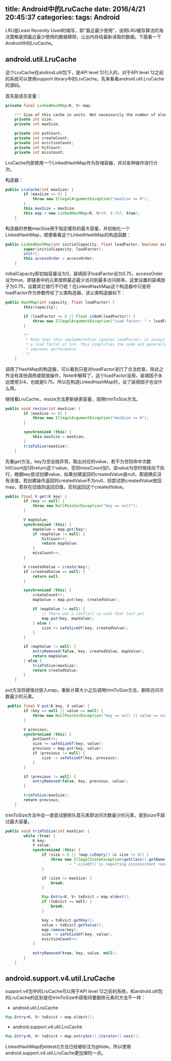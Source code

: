 title: Android中的LruCache
date: 2016/4/21 20:45:37
categories: 
tags: Android
---
LRU是Least Recently Used的缩写，即“最近最少使用”，说明LRU缓存算法的淘汰策略是把最近最少使用的数据移除，让出内存给最新读取的数据。下面看一下Android中的LruCache。

<!--more-->

## android.util.LruCache

这个LruCache在android.util包下，是API level 12引入的，对于API level 12之前的系统可以使用support library中的LruCache。先来看看android.util.LruCache的源码。

首先是成员变量：

```java
private final LinkedHashMap<K, V> map;

    /** Size of this cache in units. Not necessarily the number of elements. */
    private int size;
    private int maxSize;

    private int putCount;
    private int createCount;
    private int evictionCount;
    private int hitCount;
    private int missCount;
```
LruCache内部使用一个LinkedHashMap作为存储容器，并对各种操作进行计次。

构造器：

```java
public LruCache(int maxSize) {
        if (maxSize <= 0) {
            throw new IllegalArgumentException("maxSize <= 0");
        }
        this.maxSize = maxSize;
        this.map = new LinkedHashMap<K, V>(0, 0.75f, true);
    }
```
构造器的参数maxSize用于指定缓存的最大容量，并初始化一个LinkedHashMap，顺便看看这个LinkedHashMap的构造函数：

```java
public LinkedHashMap(int initialCapacity, float loadFactor, boolean accessOrder) {
        super(initialCapacity, loadFactor);
        init();
        this.accessOrder = accessOrder;
    }
```
initialCapacity即初始容量设为0，装填因子loadFactor设为0.75，accessOrder设为true，即链表中的元素按照最近最少访问到最多访问排序。这里设置的装填因子为0.75，设置其它值行不行呢？在LinkedHashMap这个构造器中只是将loadFactor作为参数传给了父类构造器，该父类构造器如下：

```java
public HashMap(int capacity, float loadFactor) {
        this(capacity);

        if (loadFactor <= 0 || Float.isNaN(loadFactor)) {
            throw new IllegalArgumentException("Load factor: " + loadFactor);
        }

        /*
         * Note that this implementation ignores loadFactor; it always uses
         * a load factor of 3/4. This simplifies the code and generally
         * improves performance.
         */
    }
```
调用了HashMap的构造器，可以看到只是对loadFactor进行了合法检查，除此之外没有其他调用或赋值操作，Note中解释了，这个loadFactor没用，装填因子永远使用3/4，也就是0.75。所以在构造LinkedHashMap时，设了装填因子也没什么用。

继续看LruCache，resize方法更新链表容量，调用trimToSize方法。

```java
public void resize(int maxSize) {
        if (maxSize <= 0) {
            throw new IllegalArgumentException("maxSize <= 0");
        }

        synchronized (this) {
            this.maxSize = maxSize;
        }
        trimToSize(maxSize);
    }
```
先看get方法，key为空会抛异常，取出对应的value，若不为空则命中次数hitCount加1并return这个value，否则missCount加1。该value为空时继续向下执行，根据key尝试创建value，如果创建返回的createdValue是null，那就确实没有该值，若创建操作返回的createdValue不为null，则尝试把createdValue放回map，若存在旧值则返回旧值，否则返回这个createdValue。

```java
public final V get(K key) {
        if (key == null) {
            throw new NullPointerException("key == null");
        }

        V mapValue;
        synchronized (this) {
            mapValue = map.get(key);
            if (mapValue != null) {
                hitCount++;
                return mapValue;
            }
            missCount++;
        }

        V createdValue = create(key);
        if (createdValue == null) {
            return null;
        }

        synchronized (this) {
            createCount++;
            mapValue = map.put(key, createdValue);

            if (mapValue != null) {
                // There was a conflict so undo that last put
                map.put(key, mapValue);
            } else {
                size += safeSizeOf(key, createdValue);
            }
        }

        if (mapValue != null) {
            entryRemoved(false, key, createdValue, mapValue);
            return mapValue;
        } else {
            trimToSize(maxSize);
            return createdValue;
        }
    }
```

put方法将键值对放入map，重新计算大小之后调用trimToSize方法，删除访问次数最少的元素。

```java
 public final V put(K key, V value) {
        if (key == null || value == null) {
            throw new NullPointerException("key == null || value == null");
        }

        V previous;
        synchronized (this) {
            putCount++;
            size += safeSizeOf(key, value);
            previous = map.put(key, value);
            if (previous != null) {
                size -= safeSizeOf(key, previous);
            }
        }

        if (previous != null) {
            entryRemoved(false, key, previous, value);
        }

        trimToSize(maxSize);
        return previous;
    }
```

trimToSize方法中会一直尝试删除队首元素即访问次数最少的元素，直到size不超过最大容量。

```java
public void trimToSize(int maxSize) {
        while (true) {
            K key;
            V value;
            synchronized (this) {
                if (size < 0 || (map.isEmpty() && size != 0)) {
                    throw new IllegalStateException(getClass().getName()
                            + ".sizeOf() is reporting inconsistent results!");
                }

                if (size <= maxSize) {
                    break;
                }

                Map.Entry<K, V> toEvict = map.eldest();
                if (toEvict == null) {
                    break;
                }

                key = toEvict.getKey();
                value = toEvict.getValue();
                map.remove(key);
                size -= safeSizeOf(key, value);
                evictionCount++;
            }

            entryRemoved(true, key, value, null);
        }
    }
```

## android.support.v4.util.LruCache
support v4包中的LruCache可以用于API level 12之前的系统，和android.util包的LruCache的区别是在trimToSize中获取将要删除元素的方法不一样：

- android.util.LruCache 

```java
Map.Entry<K, V> toEvict = map.eldest();
```
- android.support.v4.util.LruCache

```java
Map.Entry<K, V> toEvict = map.entrySet().iterator().next();
```
LinkedHashMap的eldest()方法已经被标注为@hide，所以使用android.support.v4.util.LruCache更加保险一点。